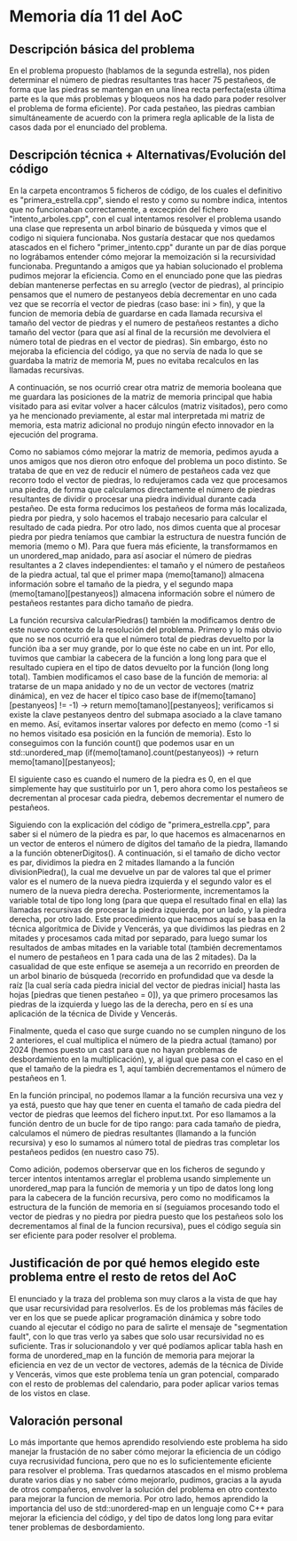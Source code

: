 # Memoria día 11 del AoC
## Descripción básica del problema
En el problema propuesto (hablamos de la segunda estrella), nos piden determinar el número de piedras resultantes tras hacer 75 pestañeos, de forma que las piedras se 
mantengan en una línea recta perfecta(esta última parte es la que más problemas y bloqueos nos ha dado para poder resolver el problema de forma eficiente). 
Por cada pestañeo, las piedras cambian simultáneamente de acuerdo con la primera regla aplicable de la lista de casos dada por el enunciado del problema.

## Descripción técnica + Alternativas/Evolución del código
En la carpeta encontramos 5 ficheros de código, de los cuales el definitivo es "primera_estrella.cpp", siendo el resto y como su nombre indica, intentos que no funcionaban
correctamente, a excecpión del fichero "intento_arboles.cpp", con el cual intentamos resolver el problema usando una clase que representa un arbol binario de búsqueda y vimos que
el codigo ni siquiera funcionaba. Nos gustaría destacar que nos quedamos atascados en el fichero "primer_intento.cpp" durante un par de días porque no lográbamos entender cómo 
mejorar la memoización si la recursividad funcionaba. Preguntando a amigos que ya habian solucionado el problema pudimos mejorar la eficiencia. Como en el enunciado
pone que las piedras debían mantenerse perfectas en su arreglo (vector de piedras), al principio pensamos que el numero de pestanyeos debía decrementar en uno
cada vez que se recorría el vector de piedras (caso base: ini > fin), y que la funcion de memoria debía de guardarse en cada llamada recursiva el tamaño del vector de piedras
y el numero de pestañeos restantes a dicho tamaño del vector (para que así al final de la recursión me devolviera el número total de piedras en el vector de piedras). 
Sin embargo, ésto no mejoraba la eficiencia del código, ya que no servía de nada lo que se guardaba la matriz de memoria M, pues no evitaba recalculos en las llamadas recursivas. 

A continuación, se nos ocurrió crear otra matriz de memoria booleana que me guardara las posiciones de la matriz de memoria principal que habia visitado para asi evitar volver a 
hacer cálculos (matriz visitados), pero como ya he mencionado previamente, al estar mal interpretada mi matriz de memoria, esta matriz adicional no produjo ningún efecto innovador
en la ejecución del programa. 

Como no sabiamos cómo mejorar la matriz de memoria, pedimos ayuda a unos amigos que nos dieron otro enfoque del problema un poco distinto. Se trataba de que en vez de reducir
el número de pestañeos cada vez que recorro todo el vector de piedras, lo redujeramos cada vez que procesamos una piedra, de forma que calculamos directamente el número
de piedras resultantes de dividir o procesar una piedra individual durante cada pestañeo. De esta forma reducimos los pestañeos de forma más localizada, piedra por piedra, y 
solo hacemos el trabajo necesario para calcular el resultado de cada piedra. 
Por otro lado, nos dimos cuenta que al procesar piedra por piedra teníamos que cambiar la estructura de nuestra función de memoria (memo o M). Para que fuera más eficiente,
la transformamos en un unordered_map anidado, para así asociar el número de piedras resultantes a 2 claves independientes: el tamaño y el número de pestañeos de la piedra actual,
tal que el primer mapa (memo[tamano]) almacena información sobre el tamaño de la piedra, y el segundo mapa (memo[tamano][pestanyeos]) almacena información sobre el número de 
pestañeos restantes para dicho tamaño de piedra. 

La función recursiva calcularPiedras() también la modificamos dentro de este nuevo contexto de la resolución del problema. Primero y lo más obvio que no se nos ocurrió era
que el número total de piedras devuelto por la función iba a ser muy grande, por lo que éste no cabe en un int. Por ello, tuvimos que cambiar la cabecera de la función a 
long long para que el resultado cupiera en el tipo de datos devuelto por la función (long long total). Tambien modificamos el caso base de la función de memoria: 
al tratarse de un mapa anidado y no de un vector de vectores (matriz dinámica), en vez de hacer el típico caso base de if(memo[tamano][pestanyeos] != -1) -> 
return memo[tamano][pestanyeos]; verificamos si existe la clave pestanyeos dentro del submapa asociado a la clave tamano en memo. Así, evitamos insertar valores por defecto
en memo (como -1 si no hemos visitado esa posición en la función de memoria).
Esto lo conseguimos con la función count() que podemos usar en un std::unordered_map (if(memo[tamano].count(pestanyeos)) -> return memo[tamano][pestanyeos];

El siguiente caso es cuando el numero de la piedra es 0, en el que simplemente hay que sustituirlo por un 1, pero ahora como los pestañeos se decrementan al procesar cada
piedra, debemos decrementar el numero de pestañeos.

Siguiendo con la explicación del código de "primera_estrella.cpp", para saber si el número de la piedra es par, lo que hacemos es almacenarnos en un vector de enteros el número
de dígitos del tamaño de la piedra, llamando a la función obtenerDigitos(). A continuación, si el tamaño de dicho vector es par, dividimos la piedra en 2 mitades llamando
a la función divisionPiedra(), la cual me devuelve un par de valores tal que el primer valor es el numero de la nueva piedra izquierda y el segundo valor es el numero de
la nueva piedra derecha. Posteriormente, incrementamos la variable total de tipo long long (para que quepa el resultado final en ella) las llamadas recursivas de procesar
la piedra izquierda, por un lado, y la piedra derecha, por otro lado. Este procedimiento que hacemos aquí se basa en la técnica algorítmica de Divide y Vencerás, ya que 
dividimos las piedras en 2 mitades y procesamos cada mitad por separado, para luego sumar los resultados de ambas mitades en la variable total (también decrementamos
el numero de pestañeos en 1 para cada una de las 2 mitades).
Da la casualidad de que este enfique se asemeja a un recorrido en preorden de un arbol binario de búsqueda (recorrido en profundidad que va desde la raíz [la cual 
sería cada piedra inicial del vector de piedras inicial] hasta las hojas [piedras que tienen pestañeo = 0]), ya que primero procesamos las piedras de la izquierda y 
luego las de la derecha, pero en sí es una aplicación de la técnica de Divide y Vencerás.

Finalmente, queda el caso que surge cuando no se cumplen ninguno de los 2 anteriores, el cual multiplica el número de la piedra actual (tamano) por 2024 (hemos puesto un 
cast para que no hayan problemas de desbordamiento en la multiplicación), y, al igual que pasa con el caso en el que el tamaño de la piedra es 1, 
aquí también decrementamos el número de pestañeos en 1.

En la función principal, no podemos llamar a la función recursiva una vez y ya está, puesto que hay que tener en cuenta el tamaño de cada piedra del vector de piedras 
que leemos del fichero input.txt. Por eso llamamos a la función dentro de un bucle for de tipo rango: para cada tamaño de piedra, calculamos el número de piedras resultantes
(llamando a la función recursiva) y eso lo sumamos al número total de piedras tras completar los pestañeos pedidos (en nuestro caso 75). 

Como adición, podemos oberservar que en los ficheros de segundo y tercer intentos intentamos arreglar el problema usando simplemente un unordered_map para la función de 
memoria y un tipo de datos long long para la cabecera de la función recursiva, pero como no modificamos la estructura de la función de memoria en sí (seguiamos procesando
todo el vector de piedras y no piedra por piedra puesto que los pestañeos solo los decrementamos al final de la funcion recursiva), pues el código seguía sin ser eficiente
para poder resolver el problema.

## Justificación de por qué hemos elegido este problema entre el resto de retos del AoC
El enunciado y la traza del problema son muy claros a la vista de que hay que usar recursividad para resolverlos. Es de los problemas más fáciles de ver en los que 
se puede aplicar programación dinámica y sobre todo cuando al ejecutar el código no para de salirte el mensaje de "segmentation fault", con lo que tras verlo ya sabes
que solo usar recursividad no es suficiente. Tras ir solucionandolo y ver qué podíamos aplicar tabla hash en forma de unordered_map en la función de memoria para mejorar la 
eficiencia en vez de un vector de vectores, además de la técnica de Divide y Vencerás, vimos que este problema tenía un gran potencial, comparado con el resto de problemas
del calendario, para poder aplicar varios temas de los vistos en clase.

## Valoración personal
Lo más importante que hemos aprendido resolviendo este problema ha sido manejar la frustación de no saber cómo mejorar la eficiencia de un código cuya recrusividad
funciona, pero que no es lo suficientemente eficiente para resolver el problema. Tras quedarnos atascados en el mismo problema durate varios días y no saber cómo mejorarlo, 
pudimos, gracias a la ayuda de otros compañeros, envolver la solución del problema en otro contexto para mejorar la funcion de memoria. Por otro lado, hemos aprendido 
la importancia del uso de std::unordered-map en un lenguaje como C++ para mejorar la eficiencia del código, y del tipo de datos long long para evitar tener problemas de 
desbordamiento. 

